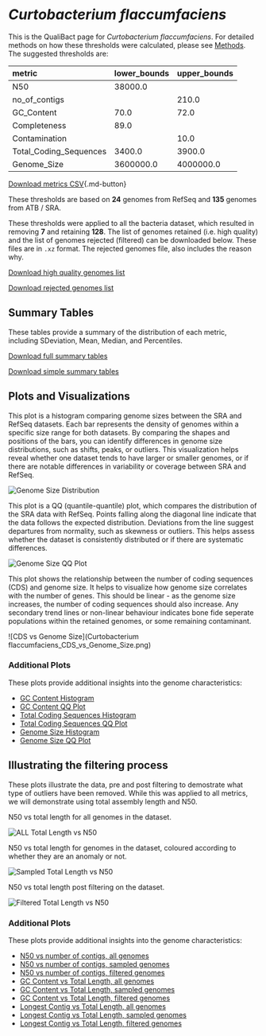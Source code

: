 # *Curtobacterium flaccumfaciens*

This is the QualiBact page for *Curtobacterium flaccumfaciens*. For detailed methods on how these thresholds were calculated, please see [Methods](../../methods.md).
The suggested thresholds are: 

| metric                 | lower_bounds   | upper_bounds   |
|:-----------------------|:---------------|:---------------|
| N50                    | 38000.0        |                |
| no_of_contigs          |                | 210.0          |
| GC_Content             | 70.0           | 72.0           |
| Completeness           | 89.0           |                |
| Contamination          |                | 10.0           |
| Total_Coding_Sequences | 3400.0         | 3900.0         |
| Genome_Size            | 3600000.0      | 4000000.0      |

[Download metrics CSV](Curtobacterium_flaccumfaciens_metrics.csv){.md-button}


These thresholds are based on **24** genomes from RefSeq and **135** genomes from ATB / SRA.

These thresholds were applied to all the bacteria dataset, which resulted in removing **7** and retaining **128**.
The list of genomes retained (i.e. high quality) and the list of genomes rejected (filtered) can be downloaded below. These files are in `.xz` format. The rejected genomes file, also includes the reason why.

[Download high quality genomes list](Curtobacterium_flaccumfaciens_high_quality_genomes.csv.xz)


[Download rejected genomes list](Curtobacterium_flaccumfaciens_filtered_out_genomes.csv.xz)



## Summary Tables
These tables provide a summary of the distribution of each metric, including SDeviation, Mean, Median, and Percentiles.

[Download full summary tables](summary.csv)

[Download simple summary tables](selected_summary.csv)

## Plots and Visualizations

This plot is a histogram comparing genome sizes between the SRA and RefSeq datasets. Each bar represents the density of genomes within a specific size range for both datasets. By comparing the shapes and positions of the bars, you can identify differences in genome size distributions, such as shifts, peaks, or outliers. This visualization helps reveal whether one dataset tends to have larger or smaller genomes, or if there are notable differences in variability or coverage between SRA and RefSeq.

![Genome Size Distribution](Genome_Size_refseq_histogram_kde.png)

This plot is a QQ (quantile-quantile) plot, which compares the distribution of the SRA data with RefSeq. Points falling along the diagonal line indicate that the data follows the expected distribution. Deviations from the line suggest departures from normality, such as skewness or outliers. This helps assess whether the dataset is consistently distributed or if there are systematic differences.

![Genome Size QQ Plot](Genome_Size_refseq_qqplot.png)

This plot shows the relationship between the number of coding sequences (CDS) and genome size. It helps to visualize how genome size correlates with the number of genes. This should be linear - as the genome size increases, the number of coding sequences should also increase. Any secondary trend lines or non-linear behaviour indicates bone fide seperate populations within the retained genomes, or some remaining contaminant. 

![CDS vs Genome Size](Curtobacterium flaccumfaciens_CDS_vs_Genome_Size.png)

### Additional Plots

These plots provide additional insights into the genome characteristics:

- [GC Content Histogram](GC_Content_refseq_histogram_kde.png)
- [GC Content QQ Plot](GC_Content_refseq_qqplot.png)
- [Total Coding Sequences Histogram](Total_Coding_Sequences_refseq_histogram_kde.png)
- [Total Coding Sequences QQ Plot](Total_Coding_Sequences_refseq_qqplot.png)
- [Genome Size Histogram](Genome_Size_refseq_histogram_kde.png)
- [Genome Size QQ Plot](Genome_Size_refseq_qqplot.png)
## Illustrating the filtering process
These plots illustrate the data, pre and post filtering to demostrate what type of outliers have been removed. While this was applied to all metrics, we will demonstrate using total assembly length and N50.

N50 vs total length for all genomes in the dataset.

![ALL Total Length vs N50](Curtobacterium_flaccumfaciens_all_total_length_N50.png)

N50 vs total length for genomes in the dataset, coloured according to whether they are an anomaly or not.

![Sampled Total Length vs N50](Curtobacterium_flaccumfaciens_sample_total_length_N50.png)

N50 vs total length post filtering on the dataset.

![Filtered Total Length vs N50](Curtobacterium_flaccumfaciens_filt_total_length_N50.png)

### Additional Plots

These plots provide additional insights into the genome characteristics:

- [N50 vs number of contigs, all genomes](Curtobacterium_flaccumfaciens_all_N50_number.png)
- [N50 vs number of contigs, sampled genomes](Curtobacterium_flaccumfaciens_sample_N50_number.png)
- [N50 vs number of contigs, filtered genomes](Curtobacterium_flaccumfaciens_filt_N50_number.png)
- [GC Content vs Total Length, all genomes](Curtobacterium_flaccumfaciens_all_total_length_GC_Content.png)
- [GC Content vs Total Length, sampled genomes](Curtobacterium_flaccumfaciens_sample_total_length_GC_Content.png)
- [GC Content vs Total Length, filtered genomes](Curtobacterium_flaccumfaciens_filt_total_length_GC_Content.png)
- [Longest Contig vs Total Length, all genomes](Curtobacterium_flaccumfaciens_all_total_length_longest.png)
- [Longest Contig vs Total Length, sampled genomes](Curtobacterium_flaccumfaciens_sample_total_length_longest.png)
- [Longest Contig vs Total Length, filtered genomes](Curtobacterium_flaccumfaciens_filt_total_length_longest.png)
